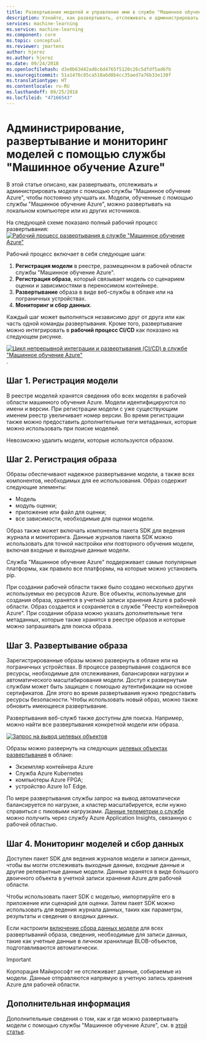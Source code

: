 ```yaml
---
title: Развертывание моделей и управление ими в службе "Машинное обучение Azure"
description: Узнайте, как развертывать, отслеживать и администрировать модели с помощью службы "Машинное обучение Azure", чтобы постоянно улучшать их. Модели, обученные с помощью службы "Машинное обучение Azure", можно развертывать на локальном компьютере или из других источников.
services: machine-learning
ms.service: machine-learning
ms.component: core
ms.topic: conceptual
ms.reviewer: jmartens
author: hjerez
ms.author: hjerez
ms.date: 09/24/2018
ms.openlocfilehash: d3e0b63d42ad8c6d4765f5120c26c5dfdf5ad6fb
ms.sourcegitcommit: 51a1476c85ca518a6d8b4cc35aed7a76b33e130f
ms.translationtype: HT
ms.contentlocale: ru-RU
ms.lasthandoff: 09/25/2018
ms.locfileid: "47166543"
---
```

# <a name="manage-deploy-and-monitor-models-with-azure-machine-learning"></a>Администрирование, развертывание и мониторинг моделей с помощью службы "Машинное обучение Azure"

В этой статье описано, как развертывать, отслеживать и администрировать модели с помощью службы "Машинное обучение Azure", чтобы постоянно улучшать их. Модели, обученные с помощью службы "Машинное обучение Azure", можно развертывать на локальном компьютере или из других источников. 

На следующей схеме показано полный рабочий процесс развертывания: [ ![Рабочий процесс развертывания в службе "Машинное обучение Azure"](media/concept-model-management-and-deployment/deployment-pipeline.png) ](media/concept-model-management-and-deployment/deployment-pipeline.png#lightbox)

Рабочий процесс включает в себя следующие шаги:
1. **Регистрация модели** в реестре, размещенном в рабочей области службы "Машинное обучение Azure".
1. **Регистрация образа**, который связывает модель со сценарием оценки и зависимостями в переносимом контейнере. 
1. **Развертывание** образа в виде веб-службы в облаке или на пограничных устройствах.
1. **Мониторинг и сбор данных**.

Каждый шаг может выполняться независимо друг от друга или как часть одной команды развертывания. Кроме того, развертывание можно интегрировать в **рабочий процесс CI/CD** как показано на следующем рисунке.

[ ![Цикл непрерывной интеграции и развертывания (CI/CD) в службе "Машинное обучение Azure"](media/concept-model-management-and-deployment/model-ci-cd.png) ](media/concept-model-management-and-deployment/model-ci-cd.png#lightbox).


## <a name="step-1-register-model"></a>Шаг 1. Регистрация модели

В реестре моделей хранятся сведения обо всех моделях в рабочей области машинного обучения Azure.
Модели идентифицируются по имени и версии. При регистрации модели с уже существующим именем реестр увеличивает номер версии. Во время регистрации также можно предоставить дополнительные теги метаданных, которые можно использовать при поиске моделей.

Невозможно удалить модели, которые используются образом.

## <a name="step-2-register-image"></a>Шаг 2. Регистрация образа

Образы обеспечивают надежное развертывание модели, а также всех компонентов, необходимых для ее использования. Образ содержит следующие элементы:

* Модель
* модуль оценки;
* приложение или файл для оценки;
* все зависимости, необходимые для оценки модели.

Образ также может включать компоненты пакета SDK для ведения журнала и мониторинга. Данные журналов пакета SDK можно использовать для точной настройки или повторного обучения модели, включая входные и выходные данные модели.

Служба "Машинное обучение Azure" поддерживает самые популярные платформы, как правило все платформы, на которые можно установить pip.

При создании рабочей области также было создано несколько других используемых ею ресурсов Azure.
Все объекты, используемые для создания образа, хранятся в учетной записи хранения Azure в рабочей области. Образ создается и сохраняется в службе "Реестр контейнеров Azure". При создании образа можно указать дополнительные теги метаданных, которые также хранятся в реестре образов и которые можно запрашивать для поиска образа.

## <a name="step-3-deploy-image"></a>Шаг 3. Развертывание образа

Зарегистрированные образы можно развернуть в облаке или на пограничных устройствах. В процессе развертывания создаются все ресурсы, необходимые для отслеживания, балансировки нагрузки и автоматического масштабирования модели. Доступ к развернутым службам может быть защищен с помощью аутентификации на основе сертификатов. Для этого во время развертывания нужно предоставить ресурсы безопасности. Чтобы использовать новый образ, можно также обновить имеющееся развертывание.

Развертывания веб-служб также доступны для поиска. Например, можно найти все развертывания конкретной модели или образа.

[ ![Запрос на вывод целевых объектов](media/concept-model-management-and-deployment/inferencing-targets.png) ](media/concept-model-management-and-deployment/inferencing-targets.png#lightbox)

Образы можно развернуть на следующих [целевых объектах развертывания](how-to-deploy-and-where.md) в облаке:

* Экземпляр контейнера Azure
* Служба Azure Kubernetes
* компьютеры Azure FPGA;
* устройство Azure IoT Edge.

По мере развертывания службы запрос на вывод автоматически балансируется по нагрузке, а кластер масштабируется, если нужно справиться с пиковыми нагрузками. [Данные телеметрии о службе](https://docs.microsoft.com/python/api/azureml-telemetry/azureml.telemetry?view=azure-ml-py) можно получить через службу Azure Application Insights, связанную с рабочей областью.

## <a name="step-4-monitor-models-and-collect-data"></a>Шаг 4. Мониторинг моделей и сбор данных

Доступен пакет SDK для ведения журналов модели и записи данных, чтобы вы могли отслеживать выходные данные, входные данные и другие релевантные данные модели. Данные хранятся в виде большого двоичного объекта в учетной записи хранения Azure для рабочей области.

Чтобы использовать пакет SDK с моделью, импортируйте его в приложение или сценарий для оценки. Затем пакет SDK можно использовать для ведения журнала данных, таких как параметры, результаты и сведения о входных данных.

Если настроили [включение сбора данных модели](how-to-enable-data-collection.md) для всех развертываний образа, сведения, необходимые для записи данных, такие как учетные данные в личном хранилище BLOB-объектов, подготавливаются автоматически.

> [!Important]
> Корпорация Майкрософт не отслеживает данные, собираемые из модели. Данные отправляются напрямую в учетную запись хранения Azure для рабочей области.

## <a name="next-steps"></a>Дополнительная информация

Дополнительные сведения о том, как и где можно развертывать модели с помощью службы "Машинное обучение Azure", см. в [этой статье](how-to-deploy-and-where.md).
